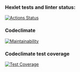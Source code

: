 ### Hexlet tests and linter status:
[![Actions Status](https://github.com/Aannddyy18/python-project-lvl3/workflows/hexlet-check/badge.svg)](https://github.com/Aannddyy18/python-project-lvl3/actions)


 ### Codeclimate
 [![Maintainability](https://api.codeclimate.com/v1/badges/cc1af9eb31ce8246fb1a/maintainability)](https://codeclimate.com/github/Aannddyy18/python-project-lvl3/maintainability)

 
 ### Codeclimate test coverage
 [![Test Coverage](https://api.codeclimate.com/v1/badges/cc1af9eb31ce8246fb1a/test_coverage)](https://codeclimate.com/github/Aannddyy18/python-project-lvl3/test_coverage)

